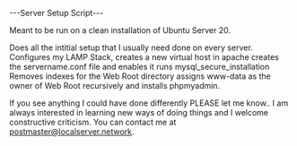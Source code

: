 ---Server Setup Script---

  Meant to be run on a clean installation of Ubuntu Server 20. 
  
  Does all the intitial setup that I usually need done on every server.
  Configures my LAMP Stack,
  creates a new virtual host in apache
  creates the servername.conf file and enables it
  runs mysql_secure_installation
  Removes indexes for the Web Root directory
  assigns www-data as the owner of Web Root recursively
  and installs phpmyadmin.
  
  If you see anything I could have done differently PLEASE let me know.. I am always interested in learning new ways of doing things
  and I welcome constructive criticism. You can contact me at postmaster@localserver.network. 
